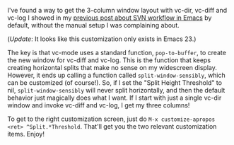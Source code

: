 <!--
.. title: Better SVN workflow in Emacs 
.. date: 2009/09/18 12:36
.. slug: better-svn-workflow-in-emacs
.. link:
.. description:
.. tags: emacs, svn, vc, workflow
-->


I've found a way to get the 3-column window layout with vc-dir, vc-diff and vc-log I showed in my [previous post about SVN workflow in Emacs](http://michael-mccracken.net/wp/?p=144) by default, without the manual setup I was complaining about. 

(*Update*: It looks like this customization only exists in Emacs 23.)

The key is that vc-mode uses a standard function, `pop-to-buffer`, to create the new window for vc-diff and vc-log. This is the function that keeps creating horizontal splits that make no sense on my widescreen display. However, it ends up calling a function called `split-window-sensibly`, which can be customized (of course!). So, if I set the "Split Height Threshold" to nil, `split-window-sensibly` will never split horizontally, and then the default behavior just magically does what I want. If I start with just a single vc-dir window and invoke vc-diff and vc-log, I get my three columns!

To get to the right customization screen, just do `M-x customize-apropos <ret> ^Split.*Threshold`. That'll get you the two relevant customization items. Enjoy!
